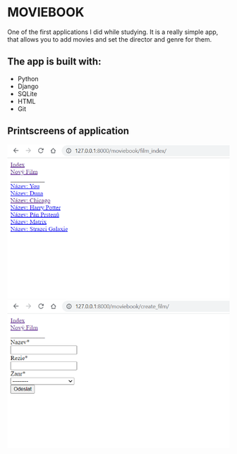 # MOVIEBOOK

One of the first applications I did while studying. It is a really simple app, that allows you to add movies and set the director and genre for them. 

## The app is built with:
* Python
* Django
* SQLite
* HTML
* Git

## Printscreens of application
![MovieBook](./static/images/moviebook1.png "MovieBook")
![MovieBook](./static/images/moviebook2.png "MovieBook")